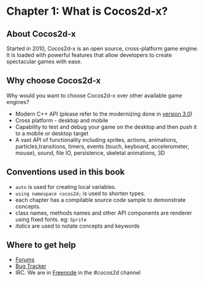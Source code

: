 # Chapter 1: What is Cocos2d-x?

## About Cocos2d-x
Started in 2010, Cocos2d-x is an open source, cross-platform game engine. It is loaded with powerful features that allow developers to create spectacular games with ease.

## Why choose Cocos2d-x
Why would you want to choose Cocos2d-x over other available game engines?

* Modern C++ API (please refer to the modernizing done in [version 3.0](https://github.com/cocos2d/cocos2d-x/blob/Cocos2d-x-3.0/docs/RELEASE_NOTES.md#c11-features))
* Cross platform - desktop and mobile
* Capability to test and debug your game on the desktop and then push it to a
  mobile or desktop target
* A vast API of functionality including sprites, actions, animations, particles,transitions, timers, events (touch, keyboard, accelerometer, mouse), sound, file IO, persistence, skeletal animations, 3D

## Conventions used in this book

* `auto` is used for creating local variables.
* `using namespace cocos2d;` is used to shorten types.
* each chapter has a compilable source code sample to demonstrate concepts.
* class names, methods names and other API components are renderer using fixed fonts. eg: `Sprite`
* *italics* are used to notate concepts and keywords

## Where to get help
* [Forums](http://discuss.cocos2d-x.org)
* [Bug Tracker](https://github.com/cocos2d/cocos2d-x/issues)
* IRC. We are in [Freenode](https://webchat.freenode.net/) in the _#cocos2d_ channel
